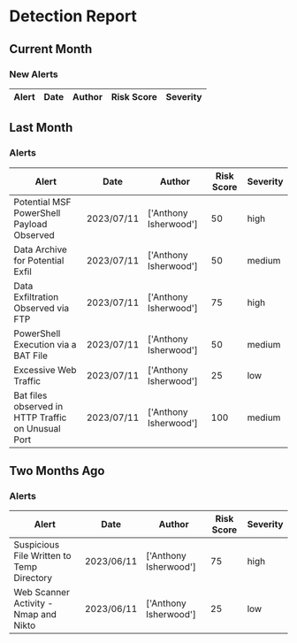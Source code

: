 # Detection Report
## Current Month
### New Alerts

| Alert | Date | Author | Risk Score | Severity |
| --- | --- | --- | --- | --- |
## Last Month
### Alerts

| Alert | Date | Author | Risk Score | Severity |
| --- | --- | --- | --- | --- |
|Potential MSF PowerShell Payload Observed|2023/07/11|['Anthony Isherwood']|50|high|
|Data Archive for Potential Exfil|2023/07/11|['Anthony Isherwood']|50|medium|
|Data Exfiltration Observed via FTP|2023/07/11|['Anthony Isherwood']|75|high|
|PowerShell Execution via a BAT File|2023/07/11|['Anthony Isherwood']|50|medium|
|Excessive Web Traffic|2023/07/11|['Anthony Isherwood']|25|low|
|Bat files observed in HTTP Traffic on Unusual Port |2023/07/11|['Anthony Isherwood']|100|medium|
## Two Months Ago
### Alerts

| Alert | Date | Author | Risk Score | Severity |
| --- | --- | --- | --- | --- |
|Suspicious File Written to Temp Directory|2023/06/11|['Anthony Isherwood']|75|high|
|Web Scanner Activity - Nmap and Nikto|2023/06/11|['Anthony Isherwood']|25|low|
